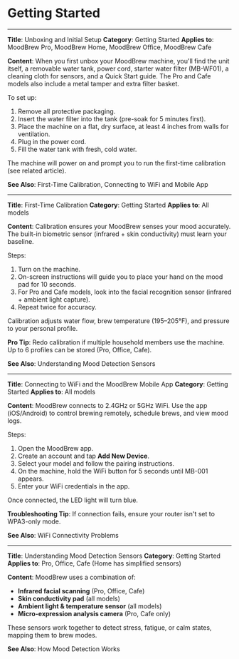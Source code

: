 # Getting Started

---

**Title**: Unboxing and Initial Setup
**Category**: Getting Started
**Applies to**: MoodBrew Pro, MoodBrew Home, MoodBrew Office, MoodBrew Cafe

**Content**:
When you first unbox your MoodBrew machine, you'll find the unit itself, a removable water tank, power cord, starter water filter (MB-WF01), a cleaning cloth for sensors, and a Quick Start guide. The Pro and Cafe models also include a metal tamper and extra filter basket.

To set up:

1. Remove all protective packaging.
2. Insert the water filter into the tank (pre-soak for 5 minutes first).
3. Place the machine on a flat, dry surface, at least 4 inches from walls for ventilation.
4. Plug in the power cord.
5. Fill the water tank with fresh, cold water.

The machine will power on and prompt you to run the first-time calibration (see related article).

**See Also**: First-Time Calibration, Connecting to WiFi and Mobile App

---

**Title**: First-Time Calibration
**Category**: Getting Started
**Applies to**: All models

**Content**:
Calibration ensures your MoodBrew senses your mood accurately. The built-in biometric sensor (infrared + skin conductivity) must learn your baseline.

Steps:

1. Turn on the machine.
2. On-screen instructions will guide you to place your hand on the mood pad for 10 seconds.
3. For Pro and Cafe models, look into the facial recognition sensor (infrared + ambient light capture).
4. Repeat twice for accuracy.

Calibration adjusts water flow, brew temperature (195–205°F), and pressure to your personal profile.

**Pro Tip**: Redo calibration if multiple household members use the machine. Up to 6 profiles can be stored (Pro, Office, Cafe).

**See Also**: Understanding Mood Detection Sensors

---

**Title**: Connecting to WiFi and the MoodBrew Mobile App
**Category**: Getting Started
**Applies to**: All models

**Content**:
MoodBrew connects to 2.4GHz or 5GHz WiFi. Use the app (iOS/Android) to control brewing remotely, schedule brews, and view mood logs.

Steps:

1. Open the MoodBrew app.
2. Create an account and tap **Add New Device**.
3. Select your model and follow the pairing instructions.
4. On the machine, hold the WiFi button for 5 seconds until MB-001 appears.
5. Enter your WiFi credentials in the app.

Once connected, the LED light will turn blue.

**Troubleshooting Tip**: If connection fails, ensure your router isn't set to WPA3-only mode.

**See Also**: WiFi Connectivity Problems

---

**Title**: Understanding Mood Detection Sensors
**Category**: Getting Started
**Applies to**: Pro, Office, Cafe (Home has simplified sensors)

**Content**:
MoodBrew uses a combination of:

* **Infrared facial scanning** (Pro, Office, Cafe)
* **Skin conductivity pad** (all models)
* **Ambient light & temperature sensor** (all models)
* **Micro-expression analysis camera** (Pro, Cafe only)

These sensors work together to detect stress, fatigue, or calm states, mapping them to brew modes.

**See Also**: How Mood Detection Works